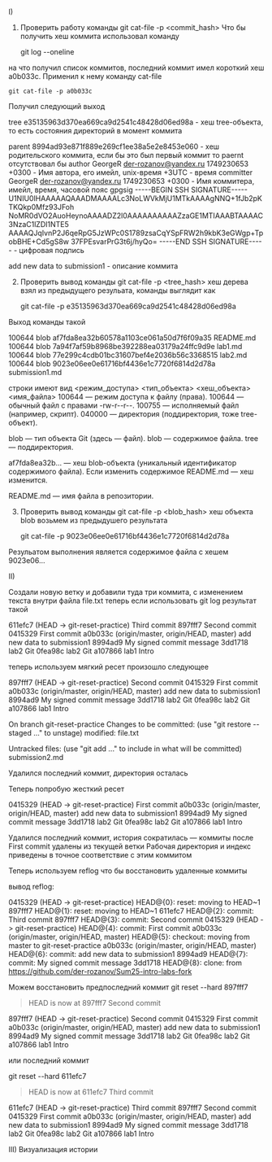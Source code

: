 I)
1) Проверить работу команды git cat-file -p <commit_hash> 
Что бы получить хеш коммита использовал команду

    git log --oneline

на что получил список коммитов, последний коммит имел короткий хеш a0b033c. Применил к нему команду cat-file

    git cat-file -p a0b033c

Получил следующий выход 

tree e35135963d370ea669ca9d2541c48428d06ed98a - хеш tree-объекта, то есть состояния директорий в момент коммита 

parent 8994ad93e871f889e269cf1ee38a5e2e8453e060 - хеш родительского коммита, если бы это был первый коммит то paernt отсутствовал бы 
author GeorgeR <der-rozanov@yandex.ru> 1749230653 +0300 - Имя автора, его имейл, unix-время +3UTC - время 
committer GeorgeR <der-rozanov@yandex.ru> 1749230653 +0300 - Имя коммитера, имейл, время, часовой пояс
gpgsig -----BEGIN SSH SIGNATURE-----
 U1NIU0lHAAAAAQAAADMAAAALc3NoLWVkMjU1MTkAAAAgNNQ+1fJb2pKTKQkp0Mfz93JFoh
 NoMR0dVO2AuoHeynoAAAADZ2l0AAAAAAAAAAZzaGE1MTIAAABTAAAAC3NzaC1lZDI1NTE5
 AAAAQJqIvnP2J6qeRpG5JzWPc0S1789zsaCqYSpFRW2h9kbK3eGWgp+TpobBHE+Cd5gS8w
 37FPEsvarPrG3t6j/hyQo=
 -----END SSH SIGNATURE----- - цифровая подпись 

add new data to submission1 - описание коммита 


2) Проверить вывод команды git cat-file -p <tree_hash>
хеш дерева взял из предыдущего резульата, команды выглядит как 

    git cat-file -p e35135963d370ea669ca9d2541c48428d06ed98a

Выход команды такой 

100644 blob af7fda8ea32b60578a1103ce061a50d7f6f09a35    README.md
100644 blob 7a94f7af59b8968be392288ea03179a24ffc9d9e    lab1.md
100644 blob 77e299c4cdb01bc31607bef4e2036b56c3368515    lab2.md
100644 blob 9023e06ee0e61716bf4436e1c7720f6814d2d78a    submission1.md

строки имеют вид <режим_доступа> <тип_объекта> <хеш_объекта> <имя_файла>
100644 — режим доступа к файлу (права).
100644 — обычный файл с правами -rw-r--r--.
100755 — исполняемый файл (например, скрипт).
040000 — директория (поддиректория, тоже tree-объект).

blob — тип объекта Git (здесь — файл).
blob — содержимое файла.
tree — поддиректория.

af7fda8ea32b... — хеш blob-объекта (уникальный идентификатор содержимого файла).
Если изменить содержимое README.md — хеш изменится.

README.md — имя файла в репозитории.

3) Проверить вывод команды git cat-file -p <blob_hash>
хеш объекта blob возьмем из предыдушего результата 

    git cat-file -p 9023e06ee0e61716bf4436e1c7720f6814d2d78a

Резульатом выполнения является содержимое файла с хешем 9023e06... 

II)

Создали новую ветку и добавили туда три коммита, с изменением текста внутри файла file.txt
теперь если использовать git log результат такой 

611efc7 (HEAD -> git-reset-practice) Third commit
897fff7 Second commit
0415329 First commit
a0b033c (origin/master, origin/HEAD, master) add new data to submission1
8994ad9 My signed commit message
3dd1718 lab2 Git
0fea98c lab2 Git
a107866 lab1 Intro

теперь используем мягкий ресет произошло следующее 

897fff7 (HEAD -> git-reset-practice) Second commit
0415329 First commit
a0b033c (origin/master, origin/HEAD, master) add new data to submission1
8994ad9 My signed commit message
3dd1718 lab2 Git
0fea98c lab2 Git
a107866 lab1 Intro

On branch git-reset-practice
Changes to be committed:
  (use "git restore --staged <file>..." to unstage)
        modified:   file.txt

Untracked files:
  (use "git add <file>..." to include in what will be committed)
        submission2.md

Удалился последний коммит, директория осталась 

Теперь попробую жесткий ресет 

0415329 (HEAD -> git-reset-practice) First commit
a0b033c (origin/master, origin/HEAD, master) add new data to submission1
8994ad9 My signed commit message
3dd1718 lab2 Git
0fea98c lab2 Git
a107866 lab1 Intro

Удалился последний коммит, история сократилась — коммиты после First commit удалены из текущей ветки
Рабочая директория и индекс приведены в точное соответствие с этим коммитом

Теперь используем reflog что бы восстановить удаленные коммиты 

вывод reflog: 

0415329 (HEAD -> git-reset-practice) HEAD@{0}: reset: moving to HEAD~1
897fff7 HEAD@{1}: reset: moving to HEAD~1
611efc7 HEAD@{2}: commit: Third commit
897fff7 HEAD@{3}: commit: Second commit
0415329 (HEAD -> git-reset-practice) HEAD@{4}: commit: First commit
a0b033c (origin/master, origin/HEAD, master) HEAD@{5}: checkout: moving from master to git-reset-practice
a0b033c (origin/master, origin/HEAD, master) HEAD@{6}: commit: add new data to submission1
8994ad9 HEAD@{7}: commit: My signed commit message
3dd1718 HEAD@{8}: clone: from https://github.com/der-rozanov/Sum25-intro-labs-fork

Можем восстановить предпоследний коммит 
git reset --hard 897fff7       
>HEAD is now at 897fff7 Second commit

897fff7 (HEAD -> git-reset-practice) Second commit
0415329 First commit
a0b033c (origin/master, origin/HEAD, master) add new data to submission1
8994ad9 My signed commit message
3dd1718 lab2 Git
0fea98c lab2 Git
a107866 lab1 Intro

или последний коммит 

git reset --hard 611efc7
>HEAD is now at 611efc7 Third commit

611efc7 (HEAD -> git-reset-practice) Third commit
897fff7 Second commit
0415329 First commit
a0b033c (origin/master, origin/HEAD, master) add new data to submission1
8994ad9 My signed commit message
3dd1718 lab2 Git
0fea98c lab2 Git
a107866 lab1 Intro

III) Визуализация истории 


